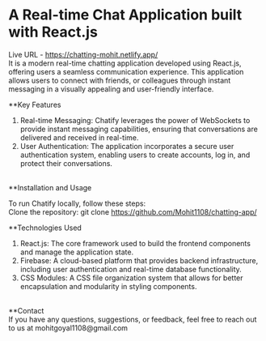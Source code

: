 # A Real-time Chat Application built with React.js

Live URL - https://chatting-mohit.netlify.app/ <br>
It is a modern real-time chatting application developed using React.js, offering users a seamless communication experience. This application allows users to connect with friends, or colleagues through instant messaging in a visually appealing and user-friendly interface.  <br>

**Key Features
1. Real-time Messaging: Chatify leverages the power of WebSockets to provide instant messaging capabilities, ensuring that conversations are delivered and received in real-time.
2. User Authentication: The application incorporates a secure user authentication system, enabling users to create accounts, log in, and protect their conversations.
 <br>
**Installation and Usage

To run Chatify locally, follow these steps: <br>
Clone the repository: git clone https://github.com/Mohit1108/chatting-app/


**Technologies Used <br>
1. React.js: The core framework used to build the frontend components and manage the application state.
2. Firebase: A cloud-based platform that provides backend infrastructure, including user authentication and real-time database functionality.
3. CSS Modules: A CSS file organization system that allows for better encapsulation and modularity in styling components.

 <br>
**Contact <br>
If you have any questions, suggestions, or feedback, feel free to reach out to us at mohitgoyal1108@gmail.com
